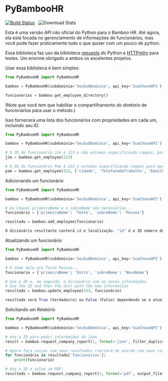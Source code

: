 # PyBambooHR

[![Build Status](https://secure.travis-ci.org/smeggingsmegger/PyBambooHR.png)](https://travis-ci.org/smeggingsmegger/PyBambooHR)&nbsp;&nbsp;&nbsp;![Download Stats](https://pypip.in/download/PyBambooHR/badge.svg)

Esta é uma versão API não oficial do Python para o Bamboo HR. Até agora, ela está focada no gerenciamento de informações de funcionários, mas você pode fazer praticamente tudo o que quiser com um pouco de python. 

Essa biblioteca faz uso da biblioteca [requests](http://docs.python-requests.org/en/latest/) do Python e [HTTPretty](https://github.com/gabrielfalcao/HTTPretty) para testes. Um enorme obrigado a ambos os excelentes projetos.

Usar essa biblioteca é bem simples:

```python
from PyBambooHR import PyBambooHR

bamboo = PyBambooHR(subdominio='SeuSubDominio', api_key='SuaChaveAPI')

funcionarios = bamboo.get_employee_directory()
```

(Note que você tem que habilitar o compartilhamento do diretório de funcionários para usar o método.)

Isso fornecerá uma lista dos funcionários com propriedades em cada um, incluindo seu ID.

```python
from PyBambooHR import PyBambooHR

bamboo = PyBambooHR(subdominio='SeuSubDominio', api_key='SuaChaveAPI')

# O ID do funcionário Jim é 123 e não estamos especificando campos, portanto, isso obterá todos eles.
jim = bamboo.get_employee(123)

# O ID do funcionário Pam é 222 e estamos especificando campos para que recebamos apenas os dados que solicitamos.
pam = bamboo.get_employee(222, ['cidade', 'TelefoneDeTrabalho', 'EmailProfissional'])

```

Adicionando um funcionário

```python
from PyBambooHR import PyBambooHR

bamboo = PyBambooHR(subdominio='SeuSubDominio', api_key='SuaChaveAPI')

# As chaves primeiroNome e o sobreNome são necessárias...
funcionário = {'primeiroNome': 'Teste', 'sobreNome': 'Pessoa'}

resultado = bamboo.add_employee(funcionario)

O dicionário resultante conterá id e localização. "id" é o ID número do funcionário da BambooHR. Localização é um link para o funcionário.
```

Atualizando um funcionário

```python
from PyBambooHR import PyBambooHR

bamboo = PyBambooHR(subdominio='SeuSubDominio', api_key='SuaChaveAPI')

# O nome dele era Teste Pessoa...
funcionario = {'primeiroNome': 'Outro', 'sobreNome': 'NovoNome'}

# Use o ID e, em seguida, o dicionário com as novas informações
# Use the ID and then the dict with the new information
resultado = bamboo.update_employee(333, funcionário)

resultado será True (Verdadeiro) ou False (Falso) dependendo se a atualização for bem sucedida.

```

Solicitando um Relatório

```python
from PyBambooHR import PyBambooHR

bamboo = PyBambooHR(subdominio='SeuSubDominio', api_key='SuaChaveAPI')

# Use o ID para pedir informações do json
result = bamboo.request_company_report(1, format='json', filter_duplicates=True)

# Agora faça coisas com seus resultados (variará de acordo com seus resultados.)
for funcionário in resultado['funcionarios']:
    print(funcionario)

# Use o ID e salve um PDF:
resultado = bamboo.request_company_report(1, format='pdf', output_file='/tmp/report.pdf', filter_duplicates=True)

```
